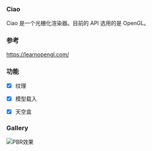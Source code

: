 ### Ciao

Ciao 是一个光栅化渲染器。目前的 API 选用的是 OpenGL。





### 参考

https://learnopengl.com/



### 功能

+ [x] 纹理

+ [x] 模型载入

+ [x] 天空盒 

  



### Gallery

![PBR效果](https://i.loli.net/2021/07/26/ispG31AvLwuTEtK.png)

